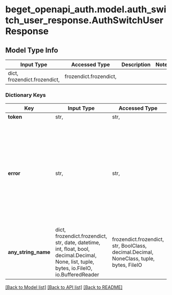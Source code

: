 # beget_openapi_auth.model.auth_switch_user_response.AuthSwitchUserResponse

## Model Type Info
Input Type | Accessed Type | Description | Notes
------------ | ------------- | ------------- | -------------
dict, frozendict.frozendict,  | frozendict.frozendict,  |  | 

### Dictionary Keys
Key | Input Type | Accessed Type | Description | Notes
------------ | ------------- | ------------- | ------------- | -------------
**token** | str,  | str,  |  | [optional] 
**error** | str,  | str,  |  | [optional] must be one of ["INTERNAL_ERROR", "EMPTY_TARGET_LOGIN", "TARGET_FORBIDDEN", "TARGET_NOT_FOUND", "TARGET_PASSWORD_REQUIRED", "TARGET_CODE_REQUIRED", "TARGET_INCORRECT_CODE", "SENT_LIMIT_REACHED", "INPUT_LIMIT_REACHED", "TARGET_ON_MAINTENANCE", "TARGET_DELETED", "TOKEN_REVOKED", "CODE_REQUIRED_EMAIL", "CODE_REQUIRED_SMS", "IP_BLOCKED", ] 
**any_string_name** | dict, frozendict.frozendict, str, date, datetime, int, float, bool, decimal.Decimal, None, list, tuple, bytes, io.FileIO, io.BufferedReader | frozendict.frozendict, str, BoolClass, decimal.Decimal, NoneClass, tuple, bytes, FileIO | any string name can be used but the value must be the correct type | [optional]

[[Back to Model list]](../../README.md#documentation-for-models) [[Back to API list]](../../README.md#documentation-for-api-endpoints) [[Back to README]](../../README.md)

